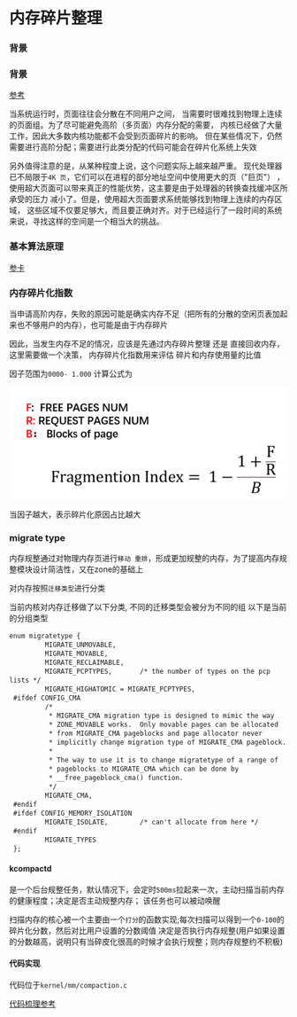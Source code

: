 # 内存碎片整理

### 背景

### 背景

[参考](https://lwn.net/Articles/368869/)

当系统运行时，页面往往会分散在不同用户之间，
当需要时很难找到物理上连续的页面组。为了尽可能避免高阶（多页面）内存分配的需要，
内核已经做了大量工作，因此大多数内核功能都不会受到页面碎片的影响。
但在某些情况下，仍然需要进行高阶分配；需要进行此类分配的代码可能会在碎片化系统上失效

另外值得注意的是，从某种程度上说，这个问题实际上越来越严重。
现代处理器已不局限于`4K 页`，它们可以在进程的部分地址空间中使用更大的页（"巨页"）
，使用超大页面可以带来真正的性能优势，这主要是由于处理器的转换查找缓冲区所承受的压力
减小了。但是，使用超大页面要求系统能够找到物理上连续的内存区域，
这些区域不仅要足够大，而且要正确对齐。对于已经运行了一段时间的系统来说，寻找这样的空间是一个相当大的挑战。

### 基本算法原理

[参卡](https://medium.com/@huynhquangthao/linux-large-memory-allocation-history-570730b09c95)

### 内存碎片化指数

当申请高阶内存，失败的原因可能是确实内存不足（把所有的分散的空闲页表加起来也不够用户的内存），也可能是由于内存碎片

因此，当发生内存不足的情况，应该是先通过内存碎片整理 还是 直接回收内存，这里需要做一个决策， 内存碎片化指数用来评估 碎片和内存使用量的比值

因子范围为`0000- 1.000` 计算公式为

![Screenshot](image/45.png)

当因子越大，表示碎片化原因占比越大 

### migrate type

内存规整通过对物理内存页进行`移动 重排`，形成更加规整的内存，为了提高内存规整模块设计简洁性，又在zone的基础上

对内存按照`迁移类型`进行分类

当前内核对内存迁移做了以下分类, 不同的迁移类型会被分为不同的组 以下是当前的分组类型

```
enum migratetype {
         MIGRATE_UNMOVABLE,
         MIGRATE_MOVABLE,
         MIGRATE_RECLAIMABLE,
         MIGRATE_PCPTYPES,       /* the number of types on the pcp lists */
         MIGRATE_HIGHATOMIC = MIGRATE_PCPTYPES,
 #ifdef CONFIG_CMA
         /*
          * MIGRATE_CMA migration type is designed to mimic the way
          * ZONE_MOVABLE works.  Only movable pages can be allocated
          * from MIGRATE_CMA pageblocks and page allocator never
          * implicitly change migration type of MIGRATE_CMA pageblock.
          *
          * The way to use it is to change migratetype of a range of
          * pageblocks to MIGRATE_CMA which can be done by
          * __free_pageblock_cma() function.
          */
         MIGRATE_CMA,
 #endif
 #ifdef CONFIG_MEMORY_ISOLATION
         MIGRATE_ISOLATE,        /* can't allocate from here */
 #endif
         MIGRATE_TYPES
 };
```

#### kcompactd

是一个后台规整任务，默认情况下，会定时`500ms`拉起来一次，主动扫描当前内存的健康程度；决定是否主动规整内存；
该任务也可以被动唤醒

扫描内存的核心被一个主要由一个`打分`的函数实现;每次扫描可以得到一个`0-100`的碎片化分数，然后对比用户设置的分数阈值 
决定是否执行内存规整(用户如果设置的分数越高，说明只有当碎皮化很高的时候才会执行规整；则内存规整约不积极)

#### 代码实现

代码位于`kernel/mm/compaction.c`  

[代码梳理参考](https://www.cnblogs.com/arnoldlu/p/8335532.html#alloc_pages_direct_compact)
